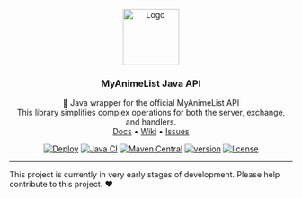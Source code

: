 <p align="center">
    <a href="https://github.com/Ktt-Development/MyAnimeList-Java-API">
        <img src="https://raw.githubusercontent.com/Ktt-Development/MyAnimeList-Java-API/main/branding/Logo.png" alt="Logo" width="100" height="100">
    </a>
    <h3 align="center">MyAnimeList Java API</h3>
    <p align="center">
        📘 Java wrapper for the official MyAnimeList API
        <br />
        This library simplifies complex operations for both the server, exchange, and handlers.
        <br />
        <a href="https://docs.kttdevelopment.com/myanimelist/">Docs</a>
        •
        <a href="https://wiki.kttdevelopment.com/myanimelist/">Wiki</a>
        •
        <a href="https://github.com/Ktt-Development/MyAnimeList-Java-API/issues">Issues</a>
    </p>
</p>

<p align="center">
    <a href="https://github.com/Ktt-Development/simplehttpserver/actions?query=workflow%3ADeploy"><img title="Deploy" src="https://github.com/Ktt-Development/simplehttpserver/workflows/Deploy/badge.svg"></a>
    <a href="https://github.com/Ktt-Development/simplehttpserver/actions?query=workflow%3A%22Java+CI%22"><img title="Java CI" src="https://github.com/Ktt-Development/simplehttpserver/workflows/Java%20CI/badge.svg"></a>
    <a href="https://mvnrepository.com/artifact/com.kttdevelopment/simplehttpserver"><img title="Maven Central" src="https://img.shields.io/maven-central/v/com.kttdevelopment/simplehttpserver"></a>
    <a href="https://github.com/Ktt-Development/simplehttpserver/releases"><img title="version" src="https://img.shields.io/github/v/release/ktt-development/simplehttpserver"></a>
    <a href="https://github.com/Ktt-Development/simplehttpserver/blob/main/LICENSE"><img title="license" src="https://img.shields.io/github/license/Ktt-Development/simplehttpserver"></a>
</p>

---

This project is currently in very early stages of development. Please help contribute to this project. ❤
